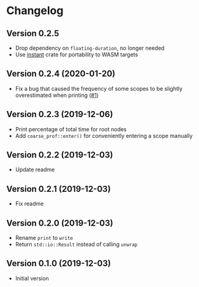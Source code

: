 # Changelog
## Version 0.2.5
- Drop dependency on `floating-duration`, no longer needed
- Use [instant](https://github.com/sebcrozet/instant) crate for portability to WASM targets

## Version 0.2.4 (2020-01-20)
- Fix a bug that caused the frequency of some scopes to be slightly overestimated when printing ([#1](https://github.com/leod/coarse-prof/pull/1))

## Version 0.2.3 (2019-12-06)
- Print percentage of total time for root nodes
- Add `coarse_prof::enter()` for conveniently entering a scope manually

## Version 0.2.2 (2019-12-03)
- Update readme 

## Version 0.2.1 (2019-12-03)
- Fix readme 

## Version 0.2.0 (2019-12-03)
- Rename `print` to `write`
- Return `std::io::Result` instead of calling `unwrap`

## Version 0.1.0 (2019-12-03)
- Initial version
